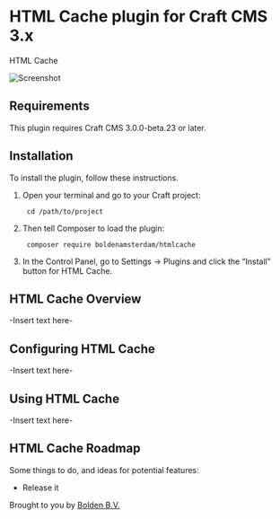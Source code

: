 # HTML Cache plugin for Craft CMS 3.x

HTML Cache

![Screenshot](resources/img/plugin-logo.png)

## Requirements

This plugin requires Craft CMS 3.0.0-beta.23 or later.

## Installation

To install the plugin, follow these instructions.

1. Open your terminal and go to your Craft project:

        cd /path/to/project

2. Then tell Composer to load the plugin:

        composer require boldenamsterdam/htmlcache

3. In the Control Panel, go to Settings → Plugins and click the “Install” button for HTML Cache.

## HTML Cache Overview

-Insert text here-

## Configuring HTML Cache

-Insert text here-

## Using HTML Cache

-Insert text here-

## HTML Cache Roadmap

Some things to do, and ideas for potential features:

* Release it

Brought to you by [Bolden B.V.](http://www.bolden.nl)
